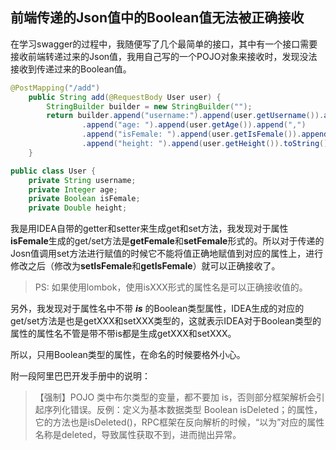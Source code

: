 ## 前端传递的Json值中的Boolean值无法被正确接收

在学习swagger的过程中，我随便写了几个最简单的接口，其中有一个接口需要接收前端转递过来的Json值，我用自己写的一个POJO对象来接收时，发现没法接收到传递过来的Boolean值。

~~~java
@PostMapping("/add")
    public String add(@RequestBody User user) {
        StringBuilder builder = new StringBuilder("");
        return builder.append("username:").append(user.getUsername()).append(",")
                .append("age: ").append(user.getAge()).append(",")
                .append("isFemale: ").append(user.getIsFemale()).append(",")
                .append("height: ").append(user.getHeight()).toString();
    }
~~~



~~~java
public class User {
    private String username;
    private Integer age;
    private Boolean isFemale;
    private Double height;
~~~

我是用IDEA自带的getter和setter来生成get和set方法，我发现对于属性**isFemale**生成的get/set方法是**getFemale**和**setFemale**形式的。所以对于传递的Josn值调用set方法进行赋值的时候它不能将值正确地赋值到对应的属性上，进行修改之后（修改为**setIsFemale**和**getIsFemale**）就可以正确接收了。

> PS: 如果使用lombok，使用isXXX形式的属性名是可以正确接收值的。

另外，我发现对于属性名中不带 ***is***  的Boolean类型属性，IDEA生成的对应的get/set方法是也是getXXX和setXXX类型的，这就表示IDEA对于Boolean类型的属性的属性名不管是带不带is都是生成getXXX和setXXX。

所以，只用Boolean类型的属性，在命名的时候要格外小心。

附一段阿里巴巴开发手册中的说明：

> 【强制】POJO 类中布尔类型的变量，都不要加 is，否则部分框架解析会引起序列化错误。反例：定义为基本数据类型 Boolean isDeleted；的属性，它的方法也是isDeleted()，RPC框架在反向解析的时候，“以为”对应的属性名称是deleted，导致属性获取不到，进而抛出异常。